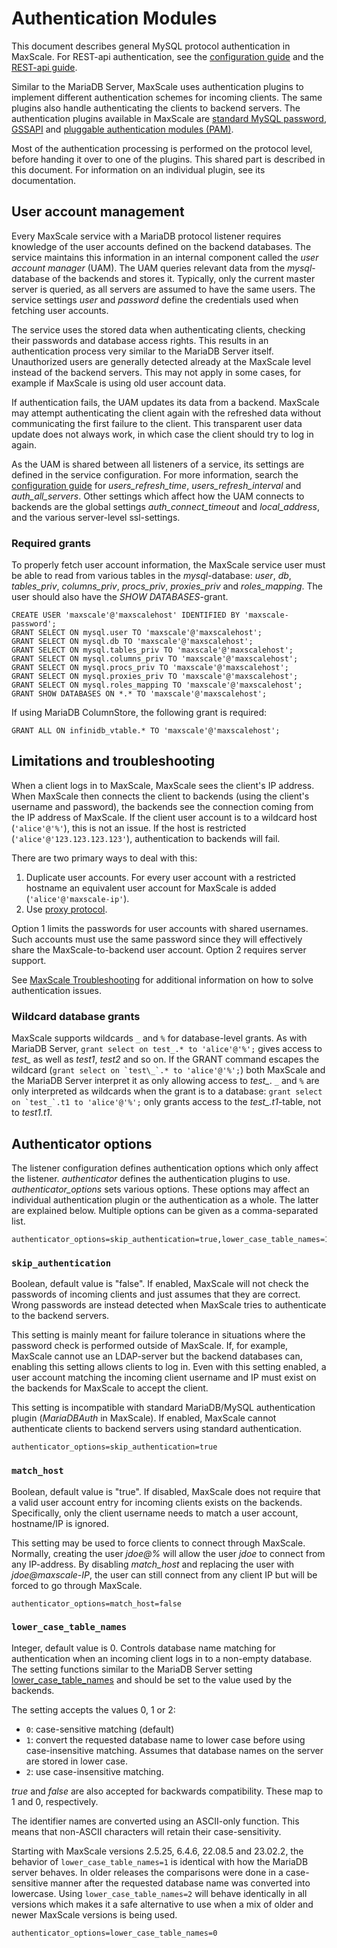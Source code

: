 # Authentication Modules

This document describes general MySQL protocol authentication in MaxScale. For
REST-api authentication, see the
[configuration guide](../Getting-Started/Configuration-Guide.md) and the
[REST-api guide](../REST-API/API.md).

Similar to the MariaDB Server, MaxScale uses authentication plugins to implement
different authentication schemes for incoming clients. The same plugins also
handle authenticating the clients to backend servers. The authentication plugins
available in MaxScale are
[standard MySQL password](MySQL-Authenticator.md),
[GSSAPI](GSSAPI-Authenticator.md) and
[pluggable authentication modules (PAM)](PAM-Authenticator.md).

Most of the authentication processing is performed on the protocol level, before
handing it over to one of the plugins. This shared part is described in this
document. For information on an individual plugin, see its documentation.

## User account management

Every MaxScale service with a MariaDB protocol listener requires knowledge of
the user accounts defined on the backend databases. The service maintains this
information in an internal component called the *user account manager* (UAM).
The UAM queries relevant data from the *mysql*-database of the backends and
stores it. Typically, only the current master server is queried, as all servers
are assumed to have the same users. The service settings *user* and *password*
define the credentials used when fetching user accounts.

The service uses the stored data when authenticating clients, checking their
passwords and database access rights. This results in an authentication process
very similar to the MariaDB Server itself. Unauthorized users are generally
detected already at the MaxScale level instead of the backend servers. This may
not apply in some cases, for example if MaxScale is using old user account data.

If authentication fails, the UAM updates its data from a backend. MaxScale may
attempt authenticating the client again with the refreshed data without
communicating the first failure to the client. This transparent user data update
does not always work, in which case the client should try to log in again.

As the UAM is shared between all listeners of a service, its settings are
defined in the service configuration. For more information, search the
[configuration guide](../Getting-Started/Configuration-Guide.md)
for *users_refresh_time*, *users_refresh_interval* and
*auth_all_servers*. Other settings which affect how the UAM connects to backends
are the global settings *auth_connect_timeout* and *local_address*, and
the various server-level ssl-settings.

### Required grants

To properly fetch user account information, the MaxScale service user must be
able to read from various tables in the  *mysql*-database: *user*, *db*,
*tables_priv*, *columns_priv*, *procs_priv*, *proxies_priv* and *roles_mapping*.
The user should also have the *SHOW DATABASES*-grant.

```
CREATE USER 'maxscale'@'maxscalehost' IDENTIFIED BY 'maxscale-password';
GRANT SELECT ON mysql.user TO 'maxscale'@'maxscalehost';
GRANT SELECT ON mysql.db TO 'maxscale'@'maxscalehost';
GRANT SELECT ON mysql.tables_priv TO 'maxscale'@'maxscalehost';
GRANT SELECT ON mysql.columns_priv TO 'maxscale'@'maxscalehost';
GRANT SELECT ON mysql.procs_priv TO 'maxscale'@'maxscalehost';
GRANT SELECT ON mysql.proxies_priv TO 'maxscale'@'maxscalehost';
GRANT SELECT ON mysql.roles_mapping TO 'maxscale'@'maxscalehost';
GRANT SHOW DATABASES ON *.* TO 'maxscale'@'maxscalehost';
```

If using MariaDB ColumnStore, the following grant is required:

```
GRANT ALL ON infinidb_vtable.* TO 'maxscale'@'maxscalehost';
```

## Limitations and troubleshooting

When a client logs in to MaxScale, MaxScale sees the client's IP address. When
MaxScale then connects the client to backends (using the client's username and
password), the backends see the connection coming from the IP address of
MaxScale. If the client user account is to a wildcard host (`'alice'@'%'`), this
is not an issue. If the host is restricted (`'alice'@'123.123.123.123'`),
authentication to backends will fail.

There are two primary ways to deal with this:
1. Duplicate user accounts. For every user account with a restricted hostname an
equivalent user account for MaxScale is added (`'alice'@'maxscale-ip'`).
2. Use [proxy protocol](../Getting-Started/Configuration-Guide.md#proxy_protocol).

Option 1 limits the passwords for user accounts with shared usernames. Such
accounts must use the same password since they will effectively share the
MaxScale-to-backend user account. Option 2 requires server support.

See
[MaxScale Troubleshooting](https://mariadb.com/kb/en/mariadb-enterprise/maxscale-troubleshooting/)
for additional information on how to solve authentication issues.

### Wildcard database grants

MaxScale supports wildcards `_` and `%` for database-level grants. As with
MariaDB Server, `grant select on test_.* to 'alice'@'%';` gives access to
*test_* as well as *test1*, *test2* and so on. If the GRANT command escapes the
wildcard (``grant select on `test\_`.* to 'alice'@'%';``) both MaxScale and the
MariaDB Server interpret it as only allowing access to *test_*. `_` and `%`
are only interpreted as wildcards when the grant is to a database:
``grant select on `test_`.t1 to 'alice'@'%';`` only grants access to the
*test_.t1*-table, not to *test1.t1*.

## Authenticator options

The listener configuration defines authentication options which only affect the
listener. *authenticator* defines the authentication plugins to use.
*authenticator_options* sets various options. These options may affect an
individual authentication plugin or the authentication as a whole. The latter
are explained below. Multiple options can be given as a comma-separated list.

```
authenticator_options=skip_authentication=true,lower_case_table_names=1
```

### `skip_authentication`

Boolean, default value is "false". If enabled, MaxScale will not check the
passwords of incoming clients and just assumes that they are correct.
Wrong passwords are instead detected when MaxScale tries to authenticate to the
backend servers.

This setting is mainly meant for failure tolerance in situations where the
password check is performed outside of MaxScale. If, for example, MaxScale
cannot use an LDAP-server but the backend databases can, enabling this setting
allows clients to log in. Even with this setting enabled, a user account
matching the incoming client username and IP must exist on the backends for
MaxScale to accept the client.

This setting is incompatible with standard MariaDB/MySQL authentication plugin
(*MariaDBAuth* in MaxScale). If enabled, MaxScale cannot authenticate clients to
backend servers using standard authentication.

```
authenticator_options=skip_authentication=true
```

### `match_host`

Boolean, default value is "true". If disabled, MaxScale does not require that a
valid user account entry for incoming clients exists on the backends.
Specifically, only the client username needs to match a user account,
hostname/IP is ignored.

This setting may be used to force clients to connect through MaxScale. Normally,
creating the user *jdoe@%* will allow the user *jdoe* to connect from any
IP-address. By disabling *match_host* and replacing the user with
*jdoe@maxscale-IP*, the user can still connect from any client IP but will be
forced to go through MaxScale.

```
authenticator_options=match_host=false
```

### `lower_case_table_names`

Integer, default value is 0. Controls database name matching for authentication
when an incoming client logs in to a non-empty database. The setting functions
similar to the MariaDB Server setting
[lower_case_table_names](https://mariadb.com/kb/en/library/server-system-variables/#lower_case_table_names)
and should be set to the value used by the backends.

The setting accepts the values 0, 1 or 2:

* `0`: case-sensitive matching (default)
* `1`: convert the requested database name to lower case before using case-insensitive
matching. Assumes that database names on the server are stored in lower case.
* `2`: use case-insensitive matching.

*true* and *false* are also accepted for backwards compatibility. These map to 1
and 0, respectively.

The identifier names are converted using an ASCII-only function. This means that
non-ASCII characters will retain their case-sensitivity.

Starting with MaxScale versions 2.5.25, 6.4.6, 22.08.5 and 23.02.2, the behavior
of `lower_case_table_names=1` is identical with how the MariaDB server
behaves. In older releases the comparisons were done in a case-sensitive manner
after the requested database name was converted into lowercase. Using
`lower_case_table_names=2` will behave identically in all versions which makes
it a safe alternative to use when a mix of older and newer MaxScale versions is
being used.

```
authenticator_options=lower_case_table_names=0
```
